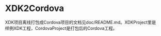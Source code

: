 # XDK2Cordova

XDK项目离线打包成Cordova项目的文档见doc/README.md。XDKProject里是样例XDK工程，CordovaProject是打包后的Cordova工程。
